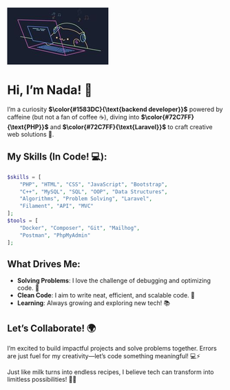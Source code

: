 ![My Image](funny.jpg)
# Hi, I’m Nada! 🌟

I’m a curiosity **$\color{#1583DC}{\text{backend developer}}$** powered by caffeine (but not a fan of coffee ☕),
diving into **$\color{#72C7FF}{\text{PHP}}$** and **$\color{#72C7FF}{\text{Laravel}}$** to craft creative web solutions 🚀. 


## My Skills (In Code! 💻):
```php
$skills = [
    "PHP", "HTML", "CSS", "JavaScript", "Bootstrap", 
    "C++", "MySQL", "SQL", "OOP", "Data Structures", 
    "Algorithms", "Problem Solving", "Laravel", 
    "Filament", "API", "MVC"
];
$tools = [
    "Docker", "Composer", "Git", "Mailhog", 
    "Postman", "PhpMyAdmin"
];
```
## What Drives Me:

- **Solving Problems**: I love the challenge of debugging and optimizing code. 🧩
- **Clean Code**: I aim to write neat, efficient, and scalable code. 📝
- **Learning**: Always growing and exploring new tech! 📚

## Let’s Collaborate! 🌍

I’m excited to build impactful projects and solve problems together. Errors are just fuel for my creativity—let’s code something meaningful! 💻⚡

Just like milk turns into endless recipes, I believe tech can transform into limitless possibilities! 🥛✨
